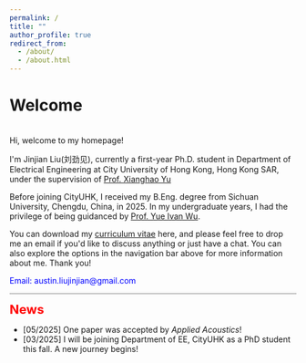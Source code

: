 ```yaml
---
permalink: /
title: ""
author_profile: true
redirect_from: 
  - /about/
  - /about.html
---
```


# Welcome
<br>
Hi, welcome to my homepage!

I'm Jinjian Liu(<font face="楷体">刘劲见</font>), currently a first-year Ph.D. student in Department of Electrical Engineering at City University of Hong Kong, Hong Kong SAR, under the supervision of [Prof. Xianghao Yu](https://www.ee.cityu.edu.hk/~alexyu/index.html)

Before joining CityUHK, I received my B.Eng. degree from Sichuan University, Chengdu, China, in 2025. In my undergraduate years, I had the privilege of being guidanced by [Prof. Yue Ivan Wu](https://scholar.google.com/citations?user=3hAyJWwAAAAJ&hl=en&oi=ao). 

You can download my [curriculum vitae](https://drive.google.com/file/d/1HUW1jE7FWL3eIQK_Pch2pBDzgQNI77KW/view?usp=drive_link) here, and please feel free to drop me an email if you'd like to discuss anything or just have a chat. You can also explore the options in the navigation bar above for more information about me. Thank you!

<p style="color:blue">
Email: austin.liujinjian@gmail.com
</p>


<hr style="border: none; height: 1px; background-color: gray; margin: 10px 0;">

<strong style="color: red; font-size: 22px;">News</strong>  
<ul>  
  <li>[05/2025] One paper was accepted by <i>Applied Acoustics</i>!</li>
  <li>[03/2025] I will be joining Department of EE, CityUHK as a PhD student this fall. A new journey begins!</li>  
</ul>





